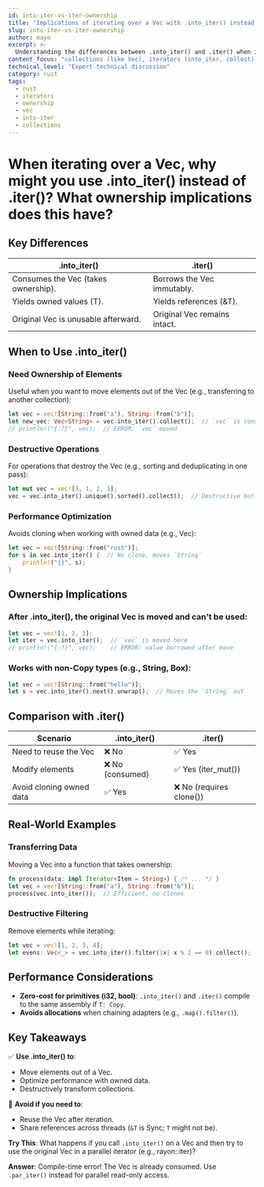 ```yaml
---
id: into-iter-vs-iter-ownership
title: "Implications of iterating over a Vec with .into_iter() instead of .iter()"
slug: into-iter-vs-iter-ownership
author: mayo
excerpt: >-
  Understanding the differences between .into_iter() and .iter() when iterating over Vec, covering ownership implications and performance considerations
content_focus: "collections (like Vec), iterators (into_iter, collect), and related concepts"
technical_level: "Expert technical discussion"
category: rust
tags:
  - rust
  - iterators
  - ownership
  - vec
  - into-iter
  - collections
---
```


# When iterating over a Vec, why might you use .into_iter() instead of .iter()? What ownership implications does this have?

## Key Differences

| .into_iter() | .iter() |
|--------------|---------|
| Consumes the Vec (takes ownership). | Borrows the Vec immutably. |
| Yields owned values (T). | Yields references (&T). |
| Original Vec is unusable afterward. | Original Vec remains intact. |

## When to Use .into_iter()

### Need Ownership of Elements

Useful when you want to move elements out of the Vec (e.g., transferring to another collection):

```rust
let vec = vec![String::from("a"), String::from("b")];
let new_vec: Vec<String> = vec.into_iter().collect();  // `vec` is consumed
// println!("{:?}", vec);  // ERROR: `vec` moved
```

### Destructive Operations

For operations that destroy the Vec (e.g., sorting and deduplicating in one pass):

```rust
let mut vec = vec![3, 1, 2, 1];
vec = vec.into_iter().unique().sorted().collect();  // Destructive but efficient
```

### Performance Optimization

Avoids cloning when working with owned data (e.g., Vec<String>):

```rust
let vec = vec![String::from("rust")];
for s in vec.into_iter() {  // No clone, moves `String`
    println!("{}", s);
}
```

## Ownership Implications

### After .into_iter(), the original Vec is moved and can't be used:

```rust
let vec = vec![1, 2, 3];
let iter = vec.into_iter();  // `vec` is moved here
// println!("{:?}", vec);    // ERROR: value borrowed after move
```

### Works with non-Copy types (e.g., String, Box<T>):

```rust
let vec = vec![String::from("hello")];
let s = vec.into_iter().next().unwrap();  // Moves the `String` out
```

## Comparison with .iter()

| Scenario | .into_iter() | .iter() |
|----------|--------------|---------|
| Need to reuse the Vec | ❌ No | ✅ Yes |
| Modify elements | ❌ No (consumed) | ✅ Yes (iter_mut()) |
| Avoid cloning owned data | ✅ Yes | ❌ No (requires clone()) |

## Real-World Examples

### Transferring Data

Moving a Vec into a function that takes ownership:

```rust
fn process(data: impl Iterator<Item = String>) { /* ... */ }
let vec = vec![String::from("a"), String::from("b")];
process(vec.into_iter());  // Efficient, no clones
```

### Destructive Filtering

Remove elements while iterating:

```rust
let vec = vec![1, 2, 3, 4];
let evens: Vec<_> = vec.into_iter().filter(|x| x % 2 == 0).collect();
```

## Performance Considerations

- **Zero-cost for primitives (i32, bool)**: `.into_iter()` and `.iter()` compile to the same assembly if `T: Copy`.
- **Avoids allocations** when chaining adapters (e.g., `.map().filter()`).

## Key Takeaways

✅ **Use .into_iter() to**:
- Move elements out of a Vec.
- Optimize performance with owned data.
- Destructively transform collections.

🚫 **Avoid if you need to**:
- Reuse the Vec after iteration.
- Share references across threads (`&T` is Sync; `T` might not be).

**Try This**: What happens if you call `.into_iter()` on a Vec and then try to use the original Vec in a parallel iterator (e.g., rayon::iter)?

**Answer**: Compile-time error! The Vec is already consumed. Use `.par_iter()` instead for parallel read-only access.
